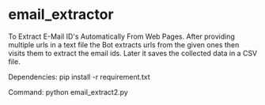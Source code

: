 # email_extractor
To Extract E-Mail ID's Automatically From Web Pages. After providing multiple urls in a text file the Bot extracts urls from the given ones then visits them to extract the email ids. Later it saves the collected data in a CSV file.

Dependencies:
pip install -r requirement.txt

Command:
python email_extract2.py
